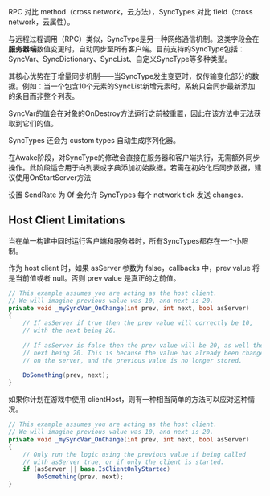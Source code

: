 RPC 对比 method（cross network，云方法），SyncTypes 对比 field（cross network，云属性）。

与远程过程调用（RPC）类似，SyncType是另一种网络通信机制。这类字段会在**服务器端**数值变更时，自动同步至所有客户端。目前支持的SyncType包括：SyncVar、SyncDictionary、SyncList、自定义SyncType等多种类型。

其核心优势在于增量同步机制——当SyncType发生变更时，仅传输变化部分的数据。例如：当一个包含10个元素的SyncList新增元素时，系统只会同步最新添加的条目而非整个列表。

SyncVar的值会在对象的OnDestroy方法运行之前被重置，因此在该方法中无法获取到它们的值。

SyncTypes 还会为 custom types 自动生成序列化器。

在Awake阶段，对SyncType的修改会直接在服务器和客户端执行，无需额外同步操作。此阶段适合用于向列表或字典添加初始数据。若需在初始化后同步数据，建议使用OnStartServer方法

设置 SendRate 为 0f 会允许 SyncTypes 每个 network tick 发送 changes.

## Host Client Limitations

当在单一构建中同时运行客户端和服务器时，所有SyncTypes都存在一个小限制。

作为 host client 时，如果 asServer 参数为 false，callbacks 中，prev value 将是当前值或者 null。否则 prev value 是真正的之前值。

```C#
// This example assumes you are acting as the host client.
// We will imagine previous value was 10, and next is 20.
private void _mySyncVar_OnChange(int prev, int next, bool asServer)
{
    // If asServer if true then the prev value will correctly be 10,
    // with the next being 20.
    
    // If asServer is false then the prev value will be 20, as well the
    // next being 20. This is because the value has already been changed
    // on the server, and the previous value is no longer stored.
    
    DoSomething(prev, next);
}
```

如果你计划在游戏中使用 clientHost，则有一种相当简单的方法可以应对这种情况。

```C#
// This example assumes you are acting as the host client.
// We will imagine previous value was 10, and next is 20.
private void _mySyncVar_OnChange(int prev, int next, bool asServer)
{
    // Only run the logic using the previous value if being called
    // with asServer true, or if only the client is started.
    if (asServer || base.IsClientOnlyStarted)
        DoSomething(prev, next);
}
```
